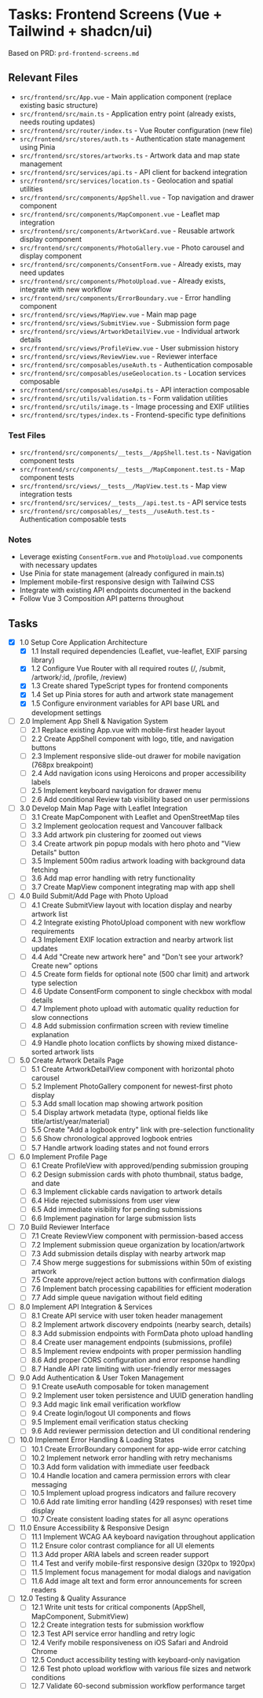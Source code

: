 # Tasks: Frontend Screens (Vue + Tailwind + shadcn/ui)

Based on PRD: `prd-frontend-screens.md`

## Relevant Files

- `src/frontend/src/App.vue` - Main application component (replace existing basic structure)
- `src/frontend/src/main.ts` - Application entry point (already exists, needs routing updates)
- `src/frontend/src/router/index.ts` - Vue Router configuration (new file)
- `src/frontend/src/stores/auth.ts` - Authentication state management using Pinia
- `src/frontend/src/stores/artworks.ts` - Artwork data and map state management
- `src/frontend/src/services/api.ts` - API client for backend integration
- `src/frontend/src/services/location.ts` - Geolocation and spatial utilities
- `src/frontend/src/components/AppShell.vue` - Top navigation and drawer component
- `src/frontend/src/components/MapComponent.vue` - Leaflet map integration
- `src/frontend/src/components/ArtworkCard.vue` - Reusable artwork display component
- `src/frontend/src/components/PhotoGallery.vue` - Photo carousel and display component
- `src/frontend/src/components/ConsentForm.vue` - Already exists, may need updates
- `src/frontend/src/components/PhotoUpload.vue` - Already exists, integrate with new workflow
- `src/frontend/src/components/ErrorBoundary.vue` - Error handling component
- `src/frontend/src/views/MapView.vue` - Main map page
- `src/frontend/src/views/SubmitView.vue` - Submission form page
- `src/frontend/src/views/ArtworkDetailView.vue` - Individual artwork details
- `src/frontend/src/views/ProfileView.vue` - User submission history
- `src/frontend/src/views/ReviewView.vue` - Reviewer interface
- `src/frontend/src/composables/useAuth.ts` - Authentication composable
- `src/frontend/src/composables/useGeolocation.ts` - Location services composable
- `src/frontend/src/composables/useApi.ts` - API interaction composable
- `src/frontend/src/utils/validation.ts` - Form validation utilities
- `src/frontend/src/utils/image.ts` - Image processing and EXIF utilities
- `src/frontend/src/types/index.ts` - Frontend-specific type definitions

### Test Files

- `src/frontend/src/components/__tests__/AppShell.test.ts` - Navigation component tests
- `src/frontend/src/components/__tests__/MapComponent.test.ts` - Map component tests
- `src/frontend/src/views/__tests__/MapView.test.ts` - Map view integration tests
- `src/frontend/src/services/__tests__/api.test.ts` - API service tests
- `src/frontend/src/composables/__tests__/useAuth.test.ts` - Authentication composable tests

### Notes

- Leverage existing `ConsentForm.vue` and `PhotoUpload.vue` components with necessary updates
- Use Pinia for state management (already configured in main.ts)
- Implement mobile-first responsive design with Tailwind CSS
- Integrate with existing API endpoints documented in the backend
- Follow Vue 3 Composition API patterns throughout

## Tasks

- [x] 1.0 Setup Core Application Architecture
  - [x] 1.1 Install required dependencies (Leaflet, vue-leaflet, EXIF parsing library)
  - [x] 1.2 Configure Vue Router with all required routes (/, /submit, /artwork/:id, /profile, /review)
  - [x] 1.3 Create shared TypeScript types for frontend components
  - [x] 1.4 Set up Pinia stores for auth and artwork state management
  - [x] 1.5 Configure environment variables for API base URL and development settings

- [ ] 2.0 Implement App Shell & Navigation System
  - [ ] 2.1 Replace existing App.vue with mobile-first header layout
  - [ ] 2.2 Create AppShell component with logo, title, and navigation buttons
  - [ ] 2.3 Implement responsive slide-out drawer for mobile navigation (768px breakpoint)
  - [ ] 2.4 Add navigation icons using Heroicons and proper accessibility labels
  - [ ] 2.5 Implement keyboard navigation for drawer menu
  - [ ] 2.6 Add conditional Review tab visibility based on user permissions

- [ ] 3.0 Develop Main Map Page with Leaflet Integration
  - [ ] 3.1 Create MapComponent with Leaflet and OpenStreetMap tiles
  - [ ] 3.2 Implement geolocation request and Vancouver fallback
  - [ ] 3.3 Add artwork pin clustering for zoomed out views
  - [ ] 3.4 Create artwork pin popup modals with hero photo and "View Details" button
  - [ ] 3.5 Implement 500m radius artwork loading with background data fetching
  - [ ] 3.6 Add map error handling with retry functionality
  - [ ] 3.7 Create MapView component integrating map with app shell

- [ ] 4.0 Build Submit/Add Page with Photo Upload
  - [ ] 4.1 Create SubmitView layout with location display and nearby artwork list
  - [ ] 4.2 Integrate existing PhotoUpload component with new workflow requirements
  - [ ] 4.3 Implement EXIF location extraction and nearby artwork list updates
  - [ ] 4.4 Add "Create new artwork here" and "Don't see your artwork? Create new" options
  - [ ] 4.5 Create form fields for optional note (500 char limit) and artwork type selection
  - [ ] 4.6 Update ConsentForm component to single checkbox with modal details
  - [ ] 4.7 Implement photo upload with automatic quality reduction for slow connections
  - [ ] 4.8 Add submission confirmation screen with review timeline explanation
  - [ ] 4.9 Handle photo location conflicts by showing mixed distance-sorted artwork lists

- [ ] 5.0 Create Artwork Details Page
  - [ ] 5.1 Create ArtworkDetailView component with horizontal photo carousel
  - [ ] 5.2 Implement PhotoGallery component for newest-first photo display
  - [ ] 5.3 Add small location map showing artwork position
  - [ ] 5.4 Display artwork metadata (type, optional fields like title/artist/year/material)
  - [ ] 5.5 Create "Add a logbook entry" link with pre-selection functionality
  - [ ] 5.6 Show chronological approved logbook entries
  - [ ] 5.7 Handle artwork loading states and not found errors

- [ ] 6.0 Implement Profile Page
  - [ ] 6.1 Create ProfileView with approved/pending submission grouping
  - [ ] 6.2 Design submission cards with photo thumbnail, status badge, and date
  - [ ] 6.3 Implement clickable cards navigation to artwork details
  - [ ] 6.4 Hide rejected submissions from user view
  - [ ] 6.5 Add immediate visibility for pending submissions
  - [ ] 6.6 Implement pagination for large submission lists

- [ ] 7.0 Build Reviewer Interface
  - [ ] 7.1 Create ReviewView component with permission-based access
  - [ ] 7.2 Implement submission queue organization by location/artwork
  - [ ] 7.3 Add submission details display with nearby artwork map
  - [ ] 7.4 Show merge suggestions for submissions within 50m of existing artwork
  - [ ] 7.5 Create approve/reject action buttons with confirmation dialogs
  - [ ] 7.6 Implement batch processing capabilities for efficient moderation
  - [ ] 7.7 Add simple queue navigation without field editing

- [ ] 8.0 Implement API Integration & Services
  - [ ] 8.1 Create API service with user token header management
  - [ ] 8.2 Implement artwork discovery endpoints (nearby search, details)
  - [ ] 8.3 Add submission endpoints with FormData photo upload handling
  - [ ] 8.4 Create user management endpoints (submissions, profile)
  - [ ] 8.5 Implement review endpoints with proper permission handling
  - [ ] 8.6 Add proper CORS configuration and error response handling
  - [ ] 8.7 Handle API rate limiting with user-friendly error messages

- [ ] 9.0 Add Authentication & User Token Management
  - [ ] 9.1 Create useAuth composable for token management
  - [ ] 9.2 Implement user token persistence and UUID generation handling
  - [ ] 9.3 Add magic link email verification workflow
  - [ ] 9.4 Create login/logout UI components and flows
  - [ ] 9.5 Implement email verification status checking
  - [ ] 9.6 Add reviewer permission detection and UI conditional rendering

- [ ] 10.0 Implement Error Handling & Loading States
  - [ ] 10.1 Create ErrorBoundary component for app-wide error catching
  - [ ] 10.2 Implement network error handling with retry mechanisms
  - [ ] 10.3 Add form validation with immediate user feedback
  - [ ] 10.4 Handle location and camera permission errors with clear messaging
  - [ ] 10.5 Implement upload progress indicators and failure recovery
  - [ ] 10.6 Add rate limiting error handling (429 responses) with reset time display
  - [ ] 10.7 Create consistent loading states for all async operations

- [ ] 11.0 Ensure Accessibility & Responsive Design
  - [ ] 11.1 Implement WCAG AA keyboard navigation throughout application
  - [ ] 11.2 Ensure color contrast compliance for all UI elements
  - [ ] 11.3 Add proper ARIA labels and screen reader support
  - [ ] 11.4 Test and verify mobile-first responsive design (320px to 1920px)
  - [ ] 11.5 Implement focus management for modal dialogs and navigation
  - [ ] 11.6 Add image alt text and form error announcements for screen readers

- [ ] 12.0 Testing & Quality Assurance
  - [ ] 12.1 Write unit tests for critical components (AppShell, MapComponent, SubmitView)
  - [ ] 12.2 Create integration tests for submission workflow
  - [ ] 12.3 Test API service error handling and retry logic
  - [ ] 12.4 Verify mobile responsiveness on iOS Safari and Android Chrome
  - [ ] 12.5 Conduct accessibility testing with keyboard-only navigation
  - [ ] 12.6 Test photo upload workflow with various file sizes and network conditions
  - [ ] 12.7 Validate 60-second submission workflow performance target
